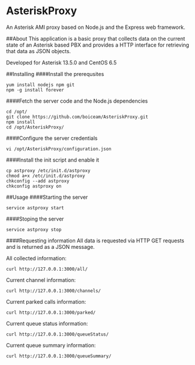 # AsteriskProxy 
An Asterisk AMI proxy based on Node.js and the Express web framework.

##About
This application is a basic proxy that collects data on the current state of an Asterisk based PBX and provides 
a HTTP interface for retrieving that data as JSON objects.

Developed for Asterisk 13.5.0 and CentOS 6.5

##Installing
####Install the prerequsites  
```
yum install nodejs npm git
npm -g install forever   
```
####Fetch the server code and the Node.js dependencies
```
cd /opt/
git clone https://github.com/boiceam/AsteriskProxy.git
npm install
cd /opt/AsteriskProxy/
```
####Configure the server credentials
```
vi /opt/AsteriskProxy/configuration.json
```
####Install the init script and enable it
```
cp astproxy /etc/init.d/astproxy
chmod a+x /etc/init.d/astproxy
chkconfig --add astproxy
chkconfig astproxy on
```
##Usage
####Starting the server
```
service astproxy start
```
####Stoping the server
```
service astproxy stop
```
####Requesting information
All data is requested via HTTP GET requests and is returned as a JSON message.

All collected information:  
```
curl http://127.0.0.1:3000/all/
```  
Current channel information:   
```  
curl http://127.0.0.1:3000/channels/
```  
Current parked calls information:   
```
curl http://127.0.0.1:3000/parked/
```  
Current queue status information:   
```
curl http://127.0.0.1:3000/queueStatus/
```  
Current queue summary information:   
```
curl http://127.0.0.1:3000/queueSummary/
```  


